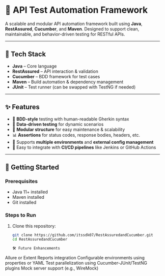 # 🚀 API Test Automation Framework

A scalable and modular API automation framework built using **Java**, **RestAssured**, **Cucumber**, and **Maven**. Designed to support clean, maintainable, and behavior-driven testing for RESTful APIs.

---

## 🧰 Tech Stack

- **Java** – Core language
- **RestAssured** – API interaction & validation
- **Cucumber** – BDD framework for test cases
- **Maven** – Build automation & dependency management
- **JUnit** – Test runner (can be swapped with TestNG if needed)

---

## ✨ Features

- 🧪 **BDD-style** testing with human-readable Gherkin syntax
- 🔁 **Data-driven testing** for dynamic scenarios
- 📂 **Modular structure** for easy maintenance & scalability
- 📊 **Assertions** for status codes, response bodies, headers, etc.
- 🔄 Supports **multiple environments** and **external config management**
- 🔧 Easy to integrate with **CI/CD pipelines** like Jenkins or GitHub Actions

---

## 🚀 Getting Started

### Prerequisites
- Java 11+ installed
- Maven installed
- Git installed

### Steps to Run
1. Clone this repository:
   ```bash
   git clone https://github.com/itssdk07/RestAssuredandCucumber.git
   cd RestAssuredandCucumber

   🛠️ Future Enhancements
Allure or Extent Reports integration
Configurable environments using properties or YAML
Test parallelization using Cucumber-JUnit/TestNG plugins
Mock server support (e.g., WireMock)




